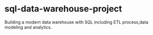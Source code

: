 # sql-data-warehouse-project
Building a modern data warehouse with SQL including ETL process,data modeling and analytics.

